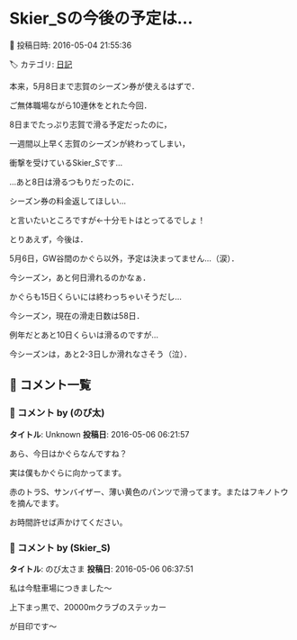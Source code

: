 # Skier_Sの今後の予定は…

📅 投稿日時: 2016-05-04 21:55:36

🏷️ カテゴリ: [日記](cc4b5682fb7b8b144980957a978653fb0.md)

本来，5月8日まで志賀のシーズン券が使えるはずで．


ご無体職場ながら10連休をとれた今回．


8日までたっぷり志賀で滑る予定だったのに，


一週間以上早く志賀のシーズンが終わってしまい，


衝撃を受けているSkier_Sです…





…あと8日は滑るつもりだったのに．


シーズン券の料金返してほしい…


と言いたいところですが←十分モトはとってるでしょ！





とりあえず，今後は．


5月6日，GW谷間のかぐら以外，予定は決まってません…（涙）．


今シーズン，あと何日滑れるのかなぁ．


かぐらも15日くらいには終わっちゃいそうだし…





今シーズン，現在の滑走日数は58日．


例年だとあと10日くらいは滑るのですが…


今シーズンは，あと2-3日しか滑れなさそう（泣）．

## 💬 コメント一覧

### 💬 コメント by (のび太)
**タイトル**: Unknown
**投稿日**: 2016-05-06 06:21:57

あら、今日はかぐらなんですね？

実は僕もかぐらに向かってます。

赤のトラS、サンバイザー、薄い黄色のパンツで滑ってます。またはフキノトウを摘んでます。

お時間許せば声かけてください。

### 💬 コメント by (Skier_S)
**タイトル**: のび太さま
**投稿日**: 2016-05-06 06:37:51

私は今駐車場につきました～

上下まっ黒で、20000mクラブのステッカー

が目印です～

